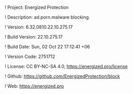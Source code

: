 ! Project: Energized Protection

! Description: ad.porn.malware blocking.

! Version: 6.32.0810.22.10.275.17

! Build Version: 22.10.275.17

! Build Date: Sun, 02 Oct 22 17:12:41 +06

! Version Code: 2751712

! License: CC BY-NC-SA 4.0, https://energized.pro/license

! Github: https://github.com/EnergizedProtection/block

! Web: https://energized.pro
